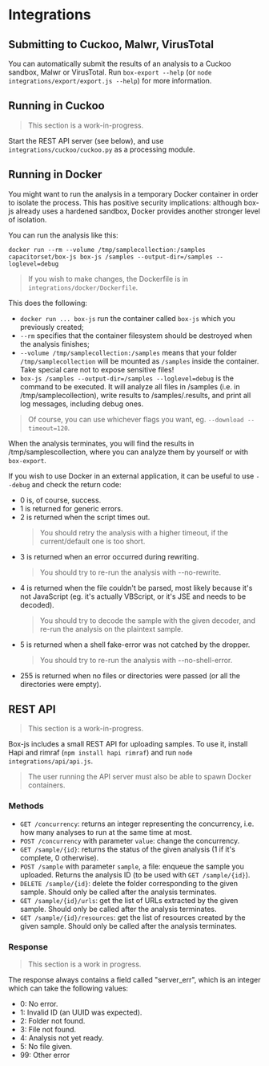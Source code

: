 # Integrations

## Submitting to Cuckoo, Malwr, VirusTotal

You can automatically submit the results of an analysis to a Cuckoo sandbox, Malwr or VirusTotal. Run `box-export --help` (or `node integrations/export/export.js --help`) for more information.

## Running in Cuckoo

>This section is a work-in-progress.

Start the REST API server (see below), and use `integrations/cuckoo/cuckoo.py` as a processing module.

## Running in Docker

You might want to run the analysis in a temporary Docker container in order to isolate the process. This has positive security implications: although box-js already uses a hardened sandbox, Docker provides another stronger level of isolation.

You can run the analysis like this:

```
docker run --rm --volume /tmp/samplecollection:/samples capacitorset/box-js box-js /samples --output-dir=/samples --loglevel=debug
```

>If you wish to make changes, the Dockerfile is in `integrations/docker/Dockerfile`.

This does the following:

 * `docker run ... box-js` run the container called `box-js` which you previously created;
 * `--rm` specifies that the container filesystem should be destroyed when the analysis finishes;
 * `--volume /tmp/samplecollection:/samples` means that your folder `/tmp/samplecollection` will be mounted as `/samples` inside the container. Take special care not to expose sensitive files!
 * `box-js /samples --output-dir=/samples --loglevel=debug` is the command to be executed. It will analyze all files in /samples (i.e. in /tmp/samplecollection), write results to /samples/<filename>.results, and print all log messages, including debug ones.

>Of course, you can use whichever flags you want, eg. `--download --timeout=120`.

When the analysis terminates, you will find the results in /tmp/samplescollection, where you can analyze them by yourself or with `box-export`.

If you wish to use Docker in an external application, it can be useful to use `--debug` and check the return code:

 * 0 is, of course, success.
 * 1 is returned for generic errors.
 * 2 is returned when the script times out.
   >You should retry the analysis with a higher timeout, if the current/default one is too short.
 * 3 is returned when an error occurred during rewriting.
   >You should try to re-run the analysis with --no-rewrite.
 * 4 is returned when the file couldn't be parsed, most likely because it's not JavaScript (eg. it's actually VBScript, or it's JSE and needs to be decoded).
   >You should try to decode the sample with the given decoder, and re-run the analysis on the plaintext sample.
 * 5 is returned when a shell fake-error was not catched by the dropper.
   >You should try to re-run the analysis with --no-shell-error.
 * 255 is returned when no files or directories were passed (or all the directories were empty).

## REST API

>This section is a work-in-progress.

Box-js includes a small REST API for uploading samples. To use it, install Hapi and rimraf (`npm install hapi rimraf`) and run `node integrations/api/api.js`.

>The user running the API server must also be able to spawn Docker containers.

### Methods

 * `GET /concurrency`: returns an integer representing the concurrency, i.e. how many analyses to run at the same time at most.
 * `POST /concurrency` with parameter `value`: change the concurrency.
 * `GET /sample/{id}`: returns the status of the given analysis (1 if it's complete, 0 otherwise).
 * `POST /sample` with parameter `sample`, a file: enqueue the sample you uploaded. Returns the analysis ID (to be used with `GET /sample/{id}`).
 * `DELETE /sample/{id}`: delete the folder corresponding to the given sample. Should only be called after the analysis terminates.
 * `GET /sample/{id}/urls`: get the list of URLs extracted by the given sample. Should only be called after the analysis terminates.
 * `GET /sample/{id}/resources`: get the list of resources created by the given sample. Should only be called after the analysis terminates.

### Response

> This section is a work in progress.

The response always contains a field called "server_err", which is an integer which can take the following values:

 * 0: No error.  
 * 1: Invalid ID (an UUID was expected).
 * 2: Folder not found.
 * 3: File not found.
 * 4: Analysis not yet ready.
 * 5: No file given.
 * 99: Other error